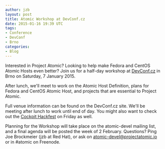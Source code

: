 ```yaml
---
author: jzb
layout: post
title: Atomic Workshop at DevConf.cz
date: 2015-01-16 19:39 UTC
tags:
- Conference
- DevConf
- Brno
categories:
- Blog
---
```

Interested in Project Atomic? Looking to help make Fedora and CentOS Atomic Hosts even better? Join us for a half-day workshop at [DevConf.cz](http://devconf.cz/) in Brno on Saturday, 7 January 2015. 

After lunch, we'll meet to work on the Atomic Host Definition, plans for Fedora and CentOS Atomic Host, and projects that are essential to Project Atomic.

Full venue information can be found on the DevConf.cz site. We'll be meeting after lunch to work until end of day. You might also want to check out the [Cockpit Hackfest](http://developerconference2015.sched.org/event/411f41e00979698340f876b8a8119ef6?iframe=no#.VLlqyx36wa0) on Friday as well. 

Planning for the Workshop will take place on the atomic-devel mailing list, and a final agenda will be posted the week of 2 February. Questions? Ping Joe Brockmeier (jzb at Red Hat), or ask on atomic-devel@projectatomic.io or in #atomic on Freenode.

